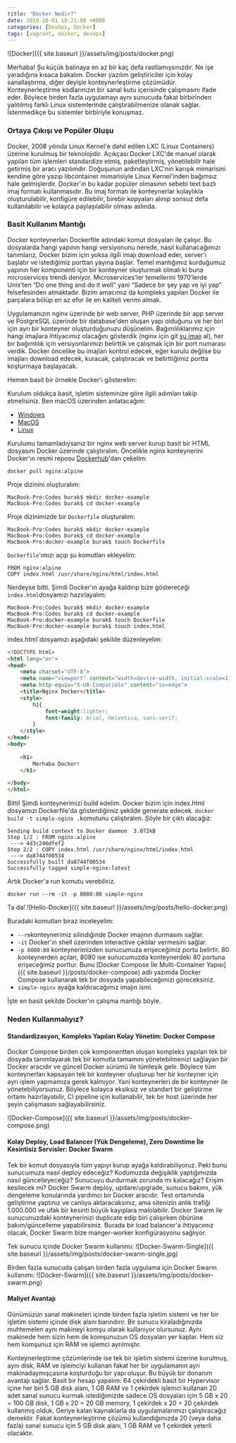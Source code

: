 ```yaml
---
title: "Docker Nedir?"
date: 2019-10-01 18:21:00 +0800
categories: [DevOps, Docker]
tags: [vagrant, docker, devops]
---
```


![Docker]({{ site.baseurl }}/assets/img/posts/docker.png)

Merhaba! Şu küçük balinaya en az bir kaç defa rastlamışsınızdır. Ne işe yaradığına kısaca bakalım.
Docker yazılım geliştiriciler için kolay sanallaştırma, diğer deyişle konteynerleştirme çözümüdür. Konteynerleştirme kodlarınızın bir sanal kutu içerisinde çalışmasını ifade eder. Böylece birden fazla uygulamayı aynı sunucuda fakat birbirinden yalıtılmış farklı Linux sistemlerinde çalıştırabilmenize olanak sağlar. İstenmedikçe bu sistemler birbiriyle konuşmaz.

### Ortaya Çıkışı ve Popüler Oluşu
Docker, 2008 yılında Linux Kernel'e dahil edilen LXC (Linux Containers) üzerine kurulmuş bir teknolojidir. Açıkçası Docker LXC'de manuel olarak yapılan tüm işlemleri standardize etmiş, paketleştirmiş, yönetilebilir hale getirmiş bir aracı yazılımdır. Doğuşunun ardından LXC'nin karışık mimarisini kendine göre yazıp libcontainer mimarisiyle Linux Kernel'inden bağımsız hale gelmişlerdir. Docker'ın bu kadar popüler olmasının sebebi text bazlı imaj formatı kullanmasıdır. Bu imaj formatı ile konteynerlar kolaylıkla oluşturulabilir, konfigüre edilebilir, birebir kopyaları alınıp sonsuz defa kullanılabilir ve kolayca paylaşılabilir olması aslında. 

### Basit Kullanım Mantığı
Docker konteynerları Dockerfile adındaki komut dosyaları ile çalışır. Bu dosyalarda hangi yapının hangi versiyonunu nerede, nasıl kullanacağımızı tanımlarız, Docker bizim için yoksa ilgili imajı download eder, server'ı başlatır ve istediğimiz porttan yayına başlar. Temel mantığımız kurduğumuz yapının her komponenti için bir konteyner oluşturmak olmalı ki buna microservices trendi deniyor. Microservices’ler temellerini 1970’lerde Unix’ten “Do one thing and do it well” yani “Sadece bir şey yap ve iyi yap” felsefesinden almaktadır. Bizim amacımız da kompleks yapıları Docker ile parçalara bölüp en az efor ile en kaliteli verimi almak.

Uygulamanızın nginx üzerinde bir web server, PHP üzerinde bir app server ve PostgreSQL üzerinde bir database'den oluşan yapı olduğunu ve her biri için ayrı bir konteyner oluşturduğunuzu düşünelim. Bağımlılıklarımız için hangi imajlara ihtiyacımız olacağını gösterdik (nginx için git [şu imajı](https://hub.docker.com/_/nginx) al), her bir bağımlılık için versiyonlarımızı belirttik ve çalışmak için bir port numarası verdik. Docker öncelike bu imajları kontrol edecek, eğer kurulu değilse bu imajları download edecek, kuracak, çalıştıracak ve belirttiğimiz portta koşturmaya başlayacak. 

Hemen basit bir örnekle Docker'ı gösterelim:

Kurulum oldukça basit, işletim sisteminize göre ilgili adımları takip etmelisiniz. Ben macOS üzerinden anlatacağım:
- [Windows](https://docs.docker.com/docker-for-windows/)
- [MacOS](https://docs.docker.com/docker-for-mac/)
- [Linux](https://docs.docker.com/install/)

Kurulumu tamamladıysanız bir nginx web server kurup basit bir HTML dosyasını Docker üzerinde çalıştıralım. 
Öncelikle nginx konteynerini Docker'ın resmi reposu [Dockerhub](https://hub.docker.com/)'dan çekelim:

```
docker pull nginx:alpine
```

Proje dizinini oluşturalım:
```
MacBook-Pro:Codes burak$ mkdir docker-example
MacBook-Pro:Codes burak$ cd docker-example
```
Proje dizinimizde bir `Dockerfile` oluşturalım:
```
MacBook-Pro:Codes burak$ mkdir docker-example
MacBook-Pro:Codes burak$ cd docker-example
MacBook-Pro:docker-example burak$ touch Dockerfile
```
`Dockerfile`'ımızı açıp şu komutları ekleyelim:
```
FROM nginx:alpine
COPY index.html /usr/share/nginx/html/index.html
```
Nerdeyse bitti. Şimdi Docker'ın ayağa kaldırıp bize göstereceği `ìndex.html`dosyamızı hazırlayalım:
```
MacBook-Pro:Codes burak$ mkdir docker-example
MacBook-Pro:Codes burak$ cd docker-example
MacBook-Pro:docker-example burak$ touch Dockerfile
MacBook-Pro:docker-example burak$ touch index.html
```
ìndex.html`dosyamızı aşağıdaki şekilde düzenleyelim:

```html
<!DOCTYPE html>
<html lang="en">
<head>
    <meta charset="UTF-8">
    <meta name="viewport" content="width=device-width, initial-scale=1.0">
    <meta http-equiv="X-UA-Compatible" content="ie=edge">
    <title>Nginx Docker</title>
    <style>
        h1{
            font-weight:lighter;
            font-family: Arial, Helvetica, sans-serif;
        }
    </style>
</head>
<body>
    
    <h1>
        Merhaba Docker!
    </h1>

</body>
</html>
```

Bitti! Şimdi konteynerimizi build edelim. Docker bizim için index.html dosyamızı Dockerfile'da gösterdiğimiz şekilde generate edecek. `docker build -t simple-nginx .`komutunu çalıştıralım. Şöyle bir çıktı alacağız:
```
Sending build context to Docker daemon  3.072kB
Step 1/2 : FROM nginx:alpine
 ---> 4d3c246dfef2
Step 2/2 : COPY index.html /usr/share/nginx/html/index.html
 ---> da8744f00534
Successfully built da8744f00534
Successfully tagged simple-nginx:latest
```
Artık Docker'a run komutu verebiliriz.
````
docker run --rm -it -p 8080:80 simple-nginx
````
Ta da!
![Hello-Docker]({{ site.baseurl }}/assets/img/posts/hello-docker.png)

Buradaki komutları biraz inceleyelim:
- `--rm`konteynerimiz silindiğinde Docker imajının durmasını sağlar.
- `-it` Docker'ın shell üzerinden interactive çıktılar vermesini sağlar.
- `-p 8080:80` konteynerimizden sunucumuza erişeceğimiz portu belirtir. 80 konteynerden açılan, 8080 ise sunucumuzda konteynerdeki 80 portuna erişeceğimiz porttur. Bunu [Docker Compose İle Multi-Container Yapısı]({{ site.baseurl }}/posts/docker-compose) adlı yazımda Docker Compose kullanarak tek bir dosyada yapabileceğimizi göreceksiniz.
- `simple-nginx` ayağa kaldıracağımız imajın ismi.

İşte en basit şekilde Docker'ın çalışma mantığı böyle.

### Neden Kullanmalıyız?
#### Standardizasyon, Kompleks Yapıları Kolay Yönetim: Docker Compose
Docker Compose birden çok komponentten oluşan kompleks yapıları tek bir dosyada tanımlayarak tek bir komutla tamamını yönetebilmenizi sağlayan bir Docker aracıdır ve güncel Docker sürümü ile tümleşik gelir. Böylece tüm konteynerları kapsayan tek bir konteyner oluşturup her bir konteyner için ayrı işlem yapmamıza gerek kalmıyor. Yani konteynerleri de bir konteyner ile yönetebiliyorsunuz. Böylece kolayca eksiksiz ve standart bir geliştirme ortamı hazırlayabilir, CI pipeline için kullanabilir, tek bir host üzerinde her şeyin çalışmasını sağlayabilirsiniz.

![Docker-Compose]({{ site.baseurl }}/assets/img/posts/docker-compose.png)


#### Kolay Deploy, Load Balancer (Yük Dengeleme), Zero Downtime İle Kesintisiz Servisler: Docker Swarm
Tek bir komut dosyasıyla tüm yapıyı kurup ayağa kaldırabiliyoruz. Peki bunu sunucumuza nasıl deploy edeceğiz? Kodumuzda değişiklik yaptığımızda nasıl güncelleyeceğiz? Sunucuyu durdurmak zorunda mı kalacağız? Erişim kesilecek mi? Docker Swarm deploy, updare/upgrade, sunucu bakımı, yük dengeleme konularında yardımcı bir Docker aracıdır. Test ortamında geliştirme yaptınız ve canlıya aktaracaksınız, ama sitenizin anlık trafiği 1.000.000 ve ufak bir kesinti büyük kayıplara malolabilir. Docker Swarm ile sunucunuzdaki konteynerinizi duplicate edip biri çalışırken öbürüne bakım/güncelleme yapabilirsiniz. Burada bir load balancer'a ihtiyacımız olacak, Docker Swarm bize manger-worker konfigürasyonu sağlıyor. 

Tek sunucu içinde Docker Swarm kullanımı:
![Docker-Swarm-Single]({{ site.baseurl }}/assets/img/posts/docker-swarm-single.jpg)

Birden fazla sunucuda çalışan birden fazla uygulama için Docker Swarm kullanımı:
![Docker-Swarm]({{ site.baseurl }}/assets/img/posts/docker-swarm.png)


#### Maliyet Avantajı
Günümüzün sanal makineleri içinde birden fazla işletim sistemi ve her bir işletim sistemi içinde disk alanı barındırır. Bir sunucu kiraladığınızda muhtemelen aynı makineyi komşu olarak kullanıyor olursunuz. Aynı makinede hem sizin hem de komşunuzun OS dosyaları yer kaplar. Hem siz hem komşunuz için RAM ve işlemci ayrılmıştır.

Konteynerleştirme çözümlerinde ise tek bir işletim sistemi üzerine kurulmuş, aynı disk, RAM ve işlemciyi kullanan fakat her bir uygulamanın ayrı makinadaymışçasına koşturduğu bir yapı oluşur. Bu büyük bir donanım avantajı sağlar. Basit bir hesap yapalım:
64 çekirdekli basit bir Hypervisor içine her biri 5 GB disk alanı, 1 GB RAM ve 1 çekirdek işlemci kullanan 20 adet sanal sunucu kurmak istediğimizde sadece OS dosyaları için 5 GB x 20 = 100 GB disk, 1 GB x 20 = 20 GB memory, 1 çekirdek x 20 = 20 çekirdek kullanmış olduk. Geriye kalan kaynaklarla da uygulamalarımızı çalıştıracağız demektir. Fakat konteynerleştirme çözümü kullandığımızda 20 (veya daha fazla) sanal sunucu için 5 GB disk alanı, 1 GB RAM ve 1 çekirdek yeterli olacaktır.
